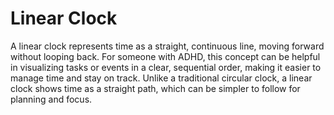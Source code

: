 # Linear Clock

A linear clock represents time as a straight, continuous line, moving forward without looping back. For someone with ADHD, this concept can be helpful in visualizing tasks or events in a clear, sequential order, making it easier to manage time and stay on track. Unlike a traditional circular clock, a linear clock shows time as a straight path, which can be simpler to follow for planning and focus.
